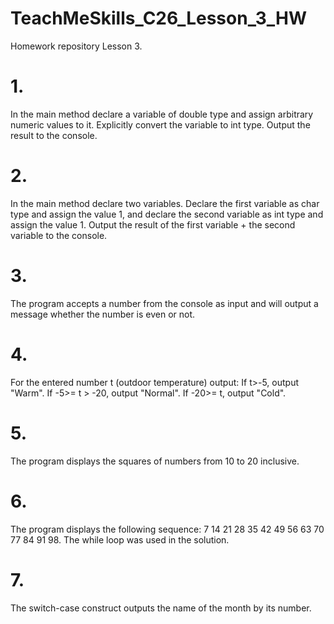 # TeachMeSkills_C26_Lesson_3_HW
Homework repository Lesson 3.
# 1. 
In the main method declare a variable of double type and assign arbitrary numeric values to it.
Explicitly convert the variable to int type.
Output the result to the console.
# 2.
In the main method declare two variables.
Declare the first variable as char type and assign the value 1, and declare the second variable as int type and assign the value 1.
Output the result of the first variable + the second variable to the console.
# 3.
The program accepts a number from the console as input and will output a message whether the number is even or not.
# 4.
For the entered number t (outdoor temperature) output: If t>-5, output "Warm".
If -5>= t > -20, output "Normal". If -20>= t, output "Cold".
# 5.
The program displays the squares of numbers from 10 to 20 inclusive.
# 6.
The program displays the following sequence:
7 14 21 28 35 42 49 56 63 70 77 84 91 98. The while loop was used in the solution.
# 7.
The switch-case construct outputs the name of the month by its number.
